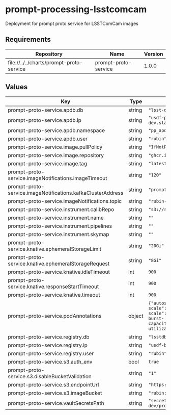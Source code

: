 # prompt-processing-lsstcomcam

Deployment for prompt proto service for LSSTComCam images

## Requirements

| Repository | Name | Version |
|------------|------|---------|
| file://../../charts/prompt-proto-service | prompt-proto-service | 1.0.0 |

## Values

| Key | Type | Default | Description |
|-----|------|---------|-------------|
| prompt-proto-service.apdb.db | string | `"lsst-devl"` |  |
| prompt-proto-service.apdb.ip | string | `"usdf-prompt-processing-dev.slac.stanford.edu:5432"` |  |
| prompt-proto-service.apdb.namespace | string | `"pp_apdb"` |  |
| prompt-proto-service.apdb.user | string | `"rubin"` |  |
| prompt-proto-service.image.pullPolicy | string | `"IfNotPresent"` |  |
| prompt-proto-service.image.repository | string | `"ghcr.io/lsst-dm/prompt-proto-service"` |  |
| prompt-proto-service.image.tag | string | `"latest"` |  |
| prompt-proto-service.imageNotifications.imageTimeout | string | `"120"` |  |
| prompt-proto-service.imageNotifications.kafkaClusterAddress | string | `"prompt-processing-kafka-bootstrap.kafka:9092"` |  |
| prompt-proto-service.imageNotifications.topic | string | `"rubin-prompt-processing"` |  |
| prompt-proto-service.instrument.calibRepo | string | `"s3://rubin-summit-users/"` |  |
| prompt-proto-service.instrument.name | string | `""` |  |
| prompt-proto-service.instrument.pipelines | string | `""` |  |
| prompt-proto-service.instrument.skymap | string | `""` |  |
| prompt-proto-service.knative.ephemeralStorageLimit | string | `"20Gi"` |  |
| prompt-proto-service.knative.ephemeralStorageRequest | string | `"8Gi"` |  |
| prompt-proto-service.knative.idleTimeout | int | `900` |  |
| prompt-proto-service.knative.responseStartTimeout | int | `900` |  |
| prompt-proto-service.knative.timeout | int | `900` |  |
| prompt-proto-service.podAnnotations | object | `{"autoscaling.knative.dev/max-scale":"30","autoscaling.knative.dev/min-scale":"3","autoscaling.knative.dev/target-burst-capacity":"-1","autoscaling.knative.dev/target-utilization-percentage":"60","revision":"1"}` | Annotations for the prompt-proto-service pod |
| prompt-proto-service.registry.db | string | `"lsstdb1"` |  |
| prompt-proto-service.registry.ip | string | `"usdf-butler.slac.stanford.edu:5432"` |  |
| prompt-proto-service.registry.user | string | `"rubin"` |  |
| prompt-proto-service.s3.auth_env | bool | `true` |  |
| prompt-proto-service.s3.disableBucketValidation | string | `"1"` |  |
| prompt-proto-service.s3.endpointUrl | string | `"https://s3dfrgw.slac.stanford.edu"` |  |
| prompt-proto-service.s3.imageBucket | string | `"rubin:rubin-pp"` |  |
| prompt-proto-service.vaultSecretsPath | string | `"secret/rubin/usdf-prompt-processing-dev/prompt-proto-service-lsstcomcam"` |  |

